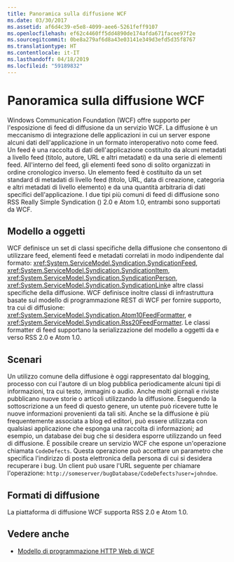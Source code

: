 ```yaml
---
title: Panoramica sulla diffusione WCF
ms.date: 03/30/2017
ms.assetid: af6d4c39-e5e8-4099-aee6-5261feff9107
ms.openlocfilehash: ef62c4460ff5dd4890de174afda671facee97f2e
ms.sourcegitcommit: 0be8a279af6d8a43e03141e349d3efd5d35f8767
ms.translationtype: HT
ms.contentlocale: it-IT
ms.lasthandoff: 04/18/2019
ms.locfileid: "59189832"
---
```

# <a name="wcf-syndication-overview"></a>Panoramica sulla diffusione WCF
Windows Communication Foundation (WCF) offre supporto per l'esposizione di feed di diffusione da un servizio WCF. La diffusione è un meccanismo di integrazione delle applicazioni in cui un server espone alcuni dati dell'applicazione in un formato interoperativo noto come feed. Un feed è una raccolta di dati dell'applicazione costituito da alcuni metadati a livello feed (titolo, autore, URL e altri metadati) e da una serie di elementi feed. All'interno del feed, gli elementi feed sono di solito organizzati in ordine cronologico inverso. Un elemento feed è costituito da un set standard di metadati di livello feed (titolo, URL, data di creazione, categoria e altri metadati di livello elemento) e da una quantità arbitraria di dati specifici dell'applicazione. I due tipi più comuni di feed di diffusione sono RSS Really Simple Syndication () 2.0 e Atom 1.0, entrambi sono supportati da WCF.  
  
## <a name="object-model"></a>Modello a oggetti  
 WCF definisce un set di classi specifiche della diffusione che consentono di utilizzare feed, elementi feed e metadati correlati in modo indipendente dal formato: <xref:System.ServiceModel.Syndication.SyndicationFeed>, <xref:System.ServiceModel.Syndication.SyndicationItem>, <xref:System.ServiceModel.Syndication.SyndicationPerson>, <xref:System.ServiceModel.Syndication.SyndicationLink>e altre classi specifiche della diffusione. WCF definisce inoltre classi di infrastruttura basate sul modello di programmazione REST di WCF per fornire supporto, tra cui di diffusione: <xref:System.ServiceModel.Syndication.Atom10FeedFormatter>, e <xref:System.ServiceModel.Syndication.Rss20FeedFormatter>. Le classi formatter di feed supportano la serializzazione del modello a oggetti da e verso RSS 2.0 e Atom 1.0.  
  
## <a name="scenarios"></a>Scenari  
 Un utilizzo comune della diffusione è oggi rappresentato dal blogging, processo con cui l'autore di un blog pubblica periodicamente alcuni tipi di informazioni, tra cui testo, immagini o audio. Anche molti giornali e riviste pubblicano nuove storie o articoli utilizzando la diffusione. Eseguendo la sottoscrizione a un feed di questo genere, un utente può ricevere tutte le nuove informazioni provenienti da tali siti. Anche se la diffusione è più frequentemente associata a blog ed editori, può essere utilizzata con qualsiasi applicazione che esponga una raccolta di informazioni; ad esempio, un database dei bug che si desidera esporre utilizzando un feed di diffusione. È possibile creare un servizio WCF che espone un'operazione chiamata `CodeDefects`. Questa operazione può accettare un parametro che specifica l'indirizzo di posta elettronica della persona di cui si desidera recuperare i bug. Un client può usare l'URL seguente per chiamare l'operazione: `http://someserver/bugDatabase/CodeDefects?user=johndoe`.  
  
## <a name="syndication-formats"></a>Formati di diffusione  
 La piattaforma di diffusione WCF supporta RSS 2.0 e Atom 1.0.  
  
## <a name="see-also"></a>Vedere anche

- [Modello di programmazione HTTP Web di WCF](../../../../docs/framework/wcf/feature-details/wcf-web-http-programming-model.md)
